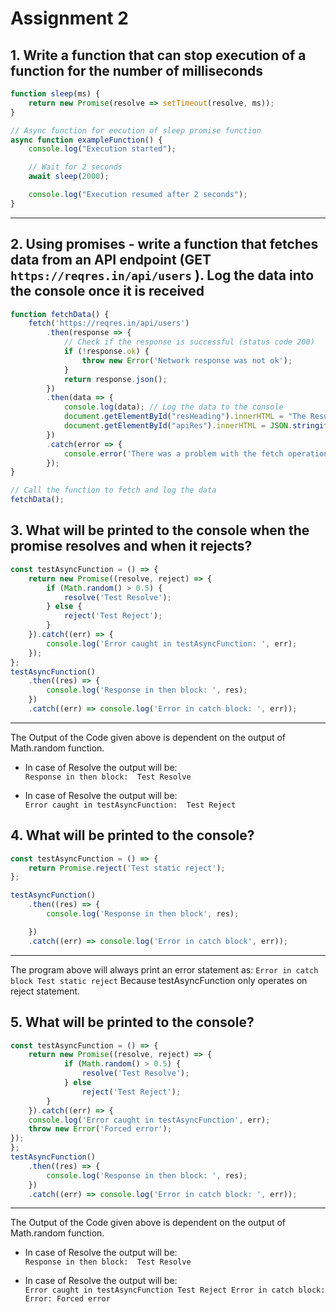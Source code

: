 # Assignment 2

## 1. Write a function that can stop execution of a function for the number of milliseconds

```js
function sleep(ms) {
    return new Promise(resolve => setTimeout(resolve, ms));
}

// Async function for eecution of sleep promise function
async function exampleFunction() {
    console.log("Execution started");

    // Wait for 2 seconds
    await sleep(2000);

    console.log("Execution resumed after 2 seconds");
}
```
---

## 2. Using promises - write a function that fetches data from an API endpoint (GET `https://reqres.in/api/users` ). Log the data into the console once it is received

```js
function fetchData() {
    fetch('https://reqres.in/api/users')
        .then(response => {
            // Check if the response is successful (status code 200)
            if (!response.ok) {
                throw new Error('Network response was not ok');
            }
            return response.json();
        })
        .then(data => {
            console.log(data); // Log the data to the console
            document.getElementById("resHeading").innerHTML = "The Result of API call is:"
            document.getElementById("apiRes").innerHTML = JSON.stringify(data)
        })
        .catch(error => {
            console.error('There was a problem with the fetch operation:', error);
        });
}

// Call the function to fetch and log the data
fetchData();

```

## 3. What will be printed to the console when the promise resolves and when it rejects?

```js
const testAsyncFunction = () => {
    return new Promise((resolve, reject) => {
        if (Math.random() > 0.5) {
            resolve('Test Resolve');
        } else {
            reject('Test Reject');
        }
    }).catch((err) => {
        console.log('Error caught in testAsyncFunction: ', err);
    });
};
testAsyncFunction()
    .then((res) => {
        console.log('Response in then block: ', res);
    })
    .catch((err) => console.log('Error in catch block: ', err));
```
---
The Output of the Code given above is dependent on the output of Math.random function.

- In case of Resolve the output will be:<br>
  `Response in then block:  Test Resolve`

- In case of Resolve the output will be:<br>
  `Error caught in testAsyncFunction:  Test Reject`

## 4. What will be printed to the console?

```js
const testAsyncFunction = () => {
    return Promise.reject('Test static reject');
};

testAsyncFunction()
    .then((res) => {
        console.log('Response in then block', res);

    })
    .catch((err) => console.log('Error in catch block', err));
```
---
The program above will always print an error statement as:
`Error in catch block Test static reject`
Because testAsyncFunction only operates on reject statement.

## 5. What will be printed to the console?

```js
const testAsyncFunction = () => {
    return new Promise((resolve, reject) => {
            if (Math.random() > 0.5) {
                resolve('Test Resolve');
            } else
                reject('Test Reject');
        }
    }).catch((err) => {
    console.log('Error caught in testAsyncFunction', err);
    throw new Error('Forced error');
});
};
testAsyncFunction()
    .then((res) => {
        console.log('Response in then block: ', res);
    })
    .catch((err) => console.log('Error in catch block: ', err));
```
---
The Output of the Code given above is dependent on the output of Math.random function.

- In case of Resolve the output will be:<br>
  `Response in then block:  Test Resolve`

- In case of Resolve the output will be:<br>
  `Error caught in testAsyncFunction Test Reject
Error in catch block:  Error: Forced error`